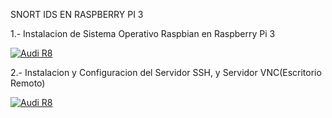 SNORT IDS EN RASPBERRY PI 3

1.- Instalacion de Sistema Operativo Raspbian en Raspberry Pi 3

[![Audi R8](http://img.youtube.com/vi/ciBOK2dK-WA/0.jpg)](https://www.youtube.com/watch?v=ciBOK2dK-WA "Raspberry Pi 3")

2.- Instalacion y Configuracion del Servidor SSH, y Servidor VNC(Escritorio Remoto)

[![Audi R8](http://img.youtube.com/vi/cEbvj-BUneY/0.jpg)](https://www.youtube.com/watch?v=cEbvj-BUneY "SSH y VNC")



